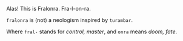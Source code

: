 Alas! This is Fralonra. Fra-l-on-ra.

`fralonra` is (not) a neologism inspired by `turambar`.

Where `fral-` stands for *control, master*, and `onra` means *doom, fate*.